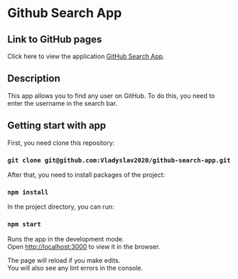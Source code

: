# Github Search App

## Link to GitHub pages

Click here to view the application [GitHub Search App](https://github.com).

## Description
This app allows you to find any user on GitHub.
To do this, you need to enter the username in the search bar.

## Getting start with app

First, you need clone this repository: 

### `git clone git@github.com:Vladyslav2020/github-search-app.git`

After that, you need to install packages of the project:

### `npm install`

In the project directory, you can run:

### `npm start`

Runs the app in the development mode.\
Open [http://localhost:3000](http://localhost:3000) to view it in the browser.

The page will reload if you make edits.\
You will also see any lint errors in the console.
